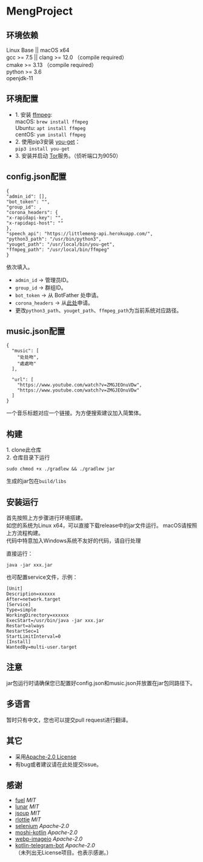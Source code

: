 # MengProject  
## 环境依赖  
Linux Base || macOS x64  
gcc >= 7.5 || clang >= 12.0  （compile required）  
cmake >= 3.13  （compile required）  
python >= 3.6  
openjdk-11

## 环境配置  
- 1.&nbsp;安装 [ffmpeg](https://www.ffmpeg.org):  
  macOS:&nbsp;``brew install ffmpeg``  
  Ubuntu:&nbsp;``apt install ffmpeg``  
  centOS:&nbsp;``yum install ffmpeg``
- 2.&nbsp;使用pip3安装 [you-get](https://www.github.com/soimort/you-get)：  
``pip3 install you-get``
- 3.&nbsp;安装并启动 [Tor](https://www.torproject.org/)服务。（侦听端口为9050）
## config.json配置  
```
{  
"admin_id": [], 
"bot_token": "",
"group_id": ,
"corona_headers": {
"x-rapidapi-key": "",
"x-rapidapi-host": ""
},
"speech_api": "https://littlemeng-api.herokuapp.com/",
"python3_path": "/usr/bin/python3",
"youget_path": "/usr/local/bin/you-get",
"ffmpeg_path": "/usr/local/bin/ffmpeg"
}
```
依次填入。  
- ``admin_id`` -> 管理员ID。
- ``group_id`` -> 群组ID。
- ``bot_token`` -> 从 BotFather 处申请。
- ``corona_headers`` -> 从[此处](https://rapidapi.com/api-sports/api/covid-193/)申请。  
- 更改``python3_path``、``youget_path``、``ffmpeg_path``为当前系统对应路径。
## music.json配置  
```
{
  "music": [
    "处处吻",
    "處處吻"
  ],

  "url": [
    "https://www.youtube.com/watch?v=ZMGJEOnuVDw",
    "https://www.youtube.com/watch?v=ZMGJEOnuVDw"
  ]
}
```  
一个音乐标题对应一个链接。为方便搜索建议加入简繁体。  
## 构建  
1.&nbsp;clone此仓库  
2.&nbsp;仓库目录下运行  
```
sudo chmod +x ./gradlew && ./gradlew jar
```
生成的jar包在``build/libs``  
## 安装运行  
首先按照上方步骤进行环境搭建。  
如您的系统为Linux x64，可以直接下载release中的jar文件运行。 
macOS请按照上方流程构建。  
代码中特意加入Windows系统不友好的代码，请自行处理  

直接运行：
```
java -jar xxx.jar
```  
也可配置service文件，示例：  
```
[Unit]
Description=xxxxxx
After=network.target
[Service]
Type=simple
WorkingDirectory=xxxxxx
ExecStart=/usr/bin/java -jar xxx.jar
Restart=always
RestartSec=1
StartLimitInterval=0
[Install]
WantedBy=multi-user.target
```
## 注意  
jar包运行时请确保您已配置好config.json和music.json并放置在jar包同路径下。
## 多语言  
暂时只有中文，您也可以提交pull request进行翻译。
## 其它  
- 采用[Apache-2.0 License](https://www.apache.org/licenses/LICENSE-2.0)  
- 有bug或者建议请在此处提交issue。
## 感谢  
- [fuel](https://github.com/kittinunf/fuel)  *MIT*
- [lunar](https://github.com/6tail/lunar-java)  *MIT*
- [jsoup](https://github.com/jhy/jsoup)  *MIT*
- [rlottie](https://github.com/Samsung/rlottie)  *MIT*  
- [selenium](https://github.com/SeleniumHQ/selenium)  *Apache-2.0*
- [moshi-kotlin](https://github.com/square/moshi)  *Apache-2.0*
- [webp-imageio](https://github.com/sejda-pdf/webp-imageio)  *Apache-2.0*
- [kotlin-telegram-bot](https://github.com/kotlin-telegram-bot/kotlin-telegram-bot)  *Apache-2.0*  
（未列出无License项目。也表示感谢。）